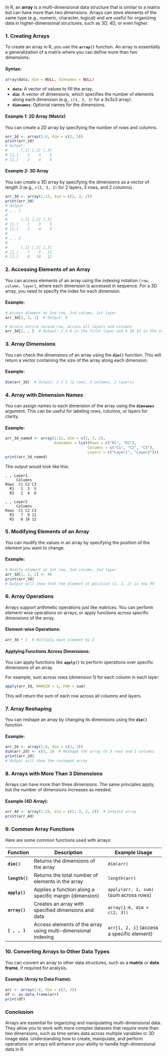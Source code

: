 In R, an **array** is a multi-dimensional data structure that is similar to a matrix but can have more than two dimensions. Arrays can store elements of the same type (e.g., numeric, character, logical) and are useful for organizing data in higher-dimensional structures, such as 3D, 4D, or even higher.

### 1. **Creating Arrays**

To create an array in R, you use the **`array()`** function. An array is essentially a generalization of a matrix where you can define more than two dimensions.

#### Syntax:
```r
array(data, dim = NULL, dimnames = NULL)
```

- **`data`**: A vector of values to fill the array.
- **`dim`**: A vector of dimensions, which specifies the number of elements along each dimension (e.g., `c(3, 3, 3)` for a 3x3x3 array).
- **`dimnames`**: Optional names for the dimensions.

#### Example 1: 2D Array (Matrix)
You can create a 2D array by specifying the number of rows and columns.

```r
arr_2d <- array(1:6, dim = c(2, 3))
print(arr_2d)
# Output:
#      [,1] [,2] [,3]
# [1,]    1    3    5
# [2,]    2    4    6
```

#### Example 2: 3D Array
You can create a 3D array by specifying the dimensions as a vector of length 3 (e.g., `c(2, 3, 2)` for 2 layers, 3 rows, and 2 columns).

```r
arr_3d <- array(1:12, dim = c(2, 3, 2))
print(arr_3d)
# Output:
# , , 1
# 
#      [,1] [,2] [,3]
# [1,]    1    3    5
# [2,]    2    4    6
# 
# , , 2
# 
#      [,1] [,2] [,3]
# [1,]    7    9   11
# [2,]    8   10   12
```

### 2. **Accessing Elements of an Array**

You can access elements of an array using the indexing notation `[row, column, layer]`, where each dimension is accessed in sequence. For a 3D array, you need to specify the index for each dimension.

#### Example:
```r
# Access element at 2nd row, 3rd column, 1st layer
arr_3d[2, 3, 1]  # Output: 6

# Access entire second row, across all layers and columns
arr_3d[2, , ]  # Output: 2 4 6 in the first layer and 8 10 12 in the second layer
```

### 3. **Array Dimensions**

You can check the dimensions of an array using the **`dim()`** function. This will return a vector containing the size of the array along each dimension.

#### Example:
```r
dim(arr_3d)  # Output: 2 3 2 (2 rows, 3 columns, 2 layers)
```

### 4. **Array with Dimension Names**

You can assign names to each dimension of the array using the **`dimnames`** argument. This can be useful for labeling rows, columns, or layers for clarity.

#### Example:
```r
arr_3d_named <- array(1:12, dim = c(2, 3, 2), 
                      dimnames = list(Rows = c("R1", "R2"), 
                                     Columns = c("C1", "C2", "C3"), 
                                     Layers = c("Layer1", "Layer2")))
print(arr_3d_named)
```

The output would look like this:

```
, , Layer1
     Columns
Rows  C1 C2 C3
  R1   1  3  5
  R2   2  4  6

, , Layer2
     Columns
Rows  C1 C2 C3
  R1   7  9 11
  R2   8 10 12
```

### 5. **Modifying Elements of an Array**

You can modify the values in an array by specifying the position of the element you want to change.

#### Example:
```r
# Modify element at 1st row, 2nd column, 2nd layer
arr_3d[1, 2, 2] <- 99
print(arr_3d)
# Output will show that the element at position (1, 2, 2) is now 99
```

### 6. **Array Operations**

Arrays support arithmetic operations just like matrices. You can perform element-wise operations on arrays, or apply functions across specific dimensions of the array.

#### Element-wise Operations:
```r
arr_3d * 2  # Multiply each element by 2
```

#### Applying Functions Across Dimensions:
You can apply functions like **`apply()`** to perform operations over specific dimensions of an array.

For example, sum across rows (dimension 1) for each column in each layer:

```r
apply(arr_3d, MARGIN = 1, FUN = sum)
```
This will return the sum of each row across all columns and layers.

### 7. **Array Reshaping**

You can reshape an array by changing its dimensions using the **`dim()`** function.

#### Example:
```r
arr_2d <- array(1:6, dim = c(2, 3))
dim(arr_2d) <- c(3, 2)  # Reshape the array to 3 rows and 2 columns
print(arr_2d)
# Output will show the reshaped array
```

### 8. **Arrays with More Than 3 Dimensions**

Arrays can have more than three dimensions. The same principles apply, but the number of dimensions increases as needed.

#### Example (4D Array):
```r
arr_4d <- array(1:24, dim = c(2, 3, 2, 2))  # 2x3x2x2 array
print(arr_4d)
```

### 9. **Common Array Functions**

Here are some common functions used with arrays:

| Function       | Description                                                | Example Usage                                   |
|----------------|------------------------------------------------------------|-------------------------------------------------|
| **`dim()`**    | Returns the dimensions of the array                        | `dim(arr)`                                      |
| **`length()`** | Returns the total number of elements in the array           | `length(arr)`                                   |
| **`apply()`**  | Applies a function along a specific margin (dimension)      | `apply(arr, 1, sum)` (sum across rows)          |
| **`array()`**  | Creates an array with specified dimensions and data         | `array(1:6, dim = c(2, 3))`                     |
| **`[ , , ]`**   | Access elements of the array using multi-dimensional indexing | `arr[1, 2, 1]` (access a specific element)      |

### 10. **Converting Arrays to Other Data Types**

You can convert an array to other data structures, such as a **matrix** or **data frame**, if required for analysis.

#### Example (Array to Data Frame):
```r
arr <- array(1:6, dim = c(2, 3))
df <- as.data.frame(arr)
print(df)
```

### Conclusion

Arrays are essential for organizing and manipulating multi-dimensional data. They allow you to work with more complex datasets that require more than two dimensions, such as time series data across multiple variables or 3D image data. Understanding how to create, manipulate, and perform operations on arrays will enhance your ability to handle high-dimensional data in R.
